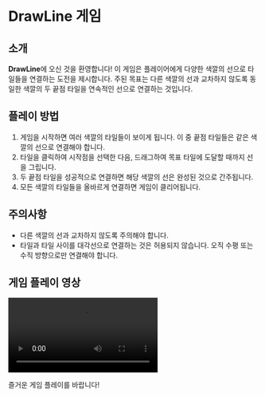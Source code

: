# DrawLine 게임

## 소개

**DrawLine**에 오신 것을 환영합니다! 이 게임은 플레이어에게 다양한 색깔의 선으로 타일들을 연결하는 도전을 제시합니다. 주된 목표는 다른 색깔의 선과 교차하지 않도록 동일한 색깔의 두 끝점 타일을 연속적인 선으로 연결하는 것입니다.

## 플레이 방법

1. 게임을 시작하면 여러 색깔의 타일들이 보이게 됩니다. 이 중 끝점 타일들은 같은 색깔의 선으로 연결해야 합니다.
2. 타일을 클릭하여 시작점을 선택한 다음, 드래그하여 목표 타일에 도달할 때까지 선을 그립니다.
3. 두 끝점 타일을 성공적으로 연결하면 해당 색깔의 선은 완성된 것으로 간주됩니다.
4. 모든 색깔의 타일들을 올바르게 연결하면 게임이 클리어됩니다.

## 주의사항

- 다른 색깔의 선과 교차하지 않도록 주의해야 합니다.
- 타일과 타일 사이를 대각선으로 연결하는 것은 허용되지 않습니다. 오직 수평 또는 수직 방향으로만 연결해야 합니다.

## 게임 플레이 영상

![DrawLine 게임 플레이 영상](https://github.com/KwangHun-Song/DrawLine/blob/main/program/Recordings/001.mp4)

즐거운 게임 플레이를 바랍니다!

